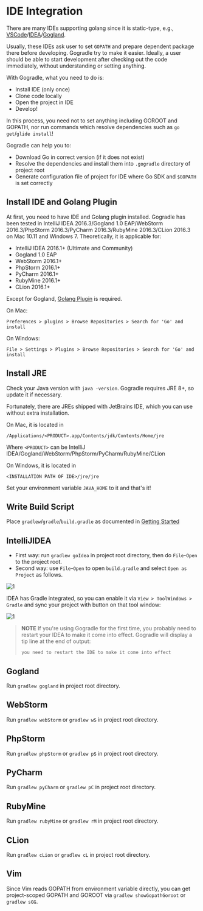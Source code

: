 # IDE Integration

There are many IDEs supporting golang since it is static-type, e.g., [VSCode](https://github.com/Microsoft/vscode-go)/[IDEA](https://github.com/go-lang-plugin-org/go-lang-idea-plugin)/[Gogland](https://www.jetbrains.com/go/).

Usually, these IDEs ask user to set `GOPATH` and prepare dependent package there before developing. Gogradle try to make it easier. Ideally, a user should be able to start development after checking out the code immediately, without understanding or setting anything.

With Gogradle, what you need to do is:

- Install IDE (only once)
- Clone code locally
- Open the project in IDE
- Develop!

In this process, you need not to set anything including GOROOT and GOPATH, nor run commands which resolve dependencies such as `go get`/`glide install`!

Gogradle can help you to:

- Download Go in correct version (if it does not exist)
- Resolve the dependencies and install them into `.gogradle` directory of project root
- Generate configuration file of project for IDE where Go SDK and `$GOPATH` is set correctly

## Install IDE and Golang Plugin

At first, you need to have IDE and Golang plugin installed. Gogradle has been tested in IntelliJ IDEA 2016.3/Gogland 1.0 EAP/WebStorm 2016.3/PhpStorm 2016.3/PyCharm 2016.3/RubyMine 2016.3/CLion 2016.3 on Mac 10.11 and Windows 7.
Theoretically, it is applicable for:

- IntelliJ IDEA 2016.1+ (Ultimate and Community)
- Gogland 1.0 EAP
- WebStorm 2016.1+
- PhpStorm 2016.1+
- PyCharm 2016.1+
- RubyMine 2016.1+
- CLion 2016.1+

Except for Gogland, [Golang Plugin](https://github.com/go-lang-plugin-org/go-lang-idea-plugin) is required.

On Mac:

```
Preferences > plugins > Browse Repositories > Search for 'Go' and install
```

On Windows:
```
File > Settings > Plugins > Browse Repositories > Search for 'Go' and install
```

## Install JRE

Check your Java version with `java -version`. Gogradle requires JRE 8+, so update it if necessary.

Fortunately, there are JREs shipped with JetBrains IDE, which you can use without extra installation.

On Mac, it is located in
```
/Applications/<PRODUCT>.app/Contents/jdk/Contents/Home/jre
```

Where `<PRODUCT>` can be IntelliJ IDEA/Gogland/WebStorm/PhpStorm/PyCharm/RubyMine/CLion

On Windows, it is located in

```
<INSTALLATION PATH OF IDE>/jre/jre
```

Set your environment variable `JAVA_HOME` to it and that's it!

## Write Build Script

Place `gradlew`/`gradle`/`build.gradle` as documented in [Getting Started](./getting-started.md)

## IntelliJIDEA

- First way: run `gradlew goIdea` in project root directory, then do `File`-`Open` to the project root.
- Second way: use `File`-`Open` to open `build.gradle` and select `Open as Project` as follows.

![1](https://raw.githubusercontent.com/blindpirate/gogradle/master/docs/images/openproject.png)

IDEA has Gradle integrated, so you can enable it via `View > ToolWindows > Gradle` and sync your project with button on that tool window:

![1](https://raw.githubusercontent.com/blindpirate/gogradle/master/docs/images/gradle.png)


>
> **NOTE** If you're using Gogradle for the first time,
> you probably need to restart your IDEA to make it come into effect. Gogradle will display a tip line at the end of output:
>
> `you need to restart the IDE to make it come into effect`

## Gogland

Run `gradlew gogland` in project root directory.

## WebStorm

Run `gradlew webStorm` or `gradlew wS` in project root directory.

## PhpStorm

Run `gradlew phpStorm` or `gradlew pS` in project root directory.

## PyCharm

Run `gradlew pyCharm` or `gradlew pC` in project root directory.

## RubyMine

Run `gradlew rubyMine` or `gradlew rM` in project root directory.

## CLion

Run `gradlew cLion` or `gradlew cL` in project root directory.


## Vim

Since Vim reads GOPATH from environment variable directly, you can get project-scoped GOPATH and GOROOT via `gradlew showGopathGoroot` or `gradlew sGG`.





